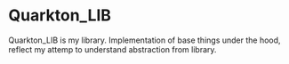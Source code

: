 # Quarkton_LIB
Quarkton_LIB is my library. Implementation of base things under the hood, reflect my attemp to understand abstraction from library.
